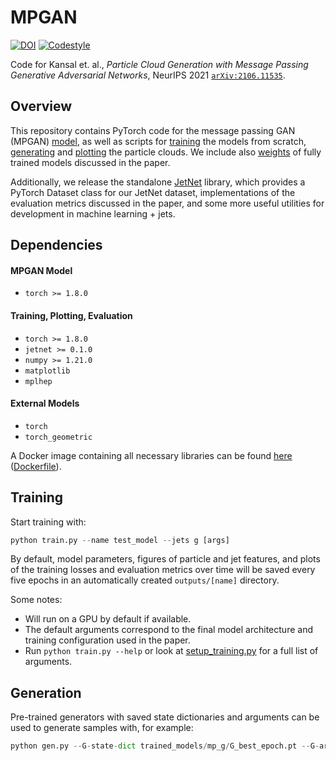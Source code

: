 # MPGAN

[![DOI](https://zenodo.org/badge/382939833.svg)](https://zenodo.org/badge/latestdoi/382939833)
[![Codestyle](https://img.shields.io/badge/code%20style-black-000000.svg)](https://github.com/psf/black)

Code for Kansal et. al., *Particle Cloud Generation with Message Passing Generative Adversarial Networks*, NeurIPS 2021 [`arXiv:2106.11535`](https://arxiv.org/abs/2106.11535).


## Overview

This repository contains PyTorch code for the message passing GAN (MPGAN) [model](mpgan/model.py), as well as scripts for [training](train.py) the models from scratch, [generating](gen.py) and [plotting](plotting.py) the particle clouds. 
We include also [weights](trained_models) of fully trained models discussed in the paper. 

Additionally, we release the standalone [JetNet](https://github.com/jet-net/JetNet) library, which provides a PyTorch Dataset class for our JetNet dataset, implementations of the evaluation metrics discussed in the paper, and some more useful utilities for development in machine learning + jets.

## Dependencies

#### MPGAN Model

 - `torch >= 1.8.0`

#### Training, Plotting, Evaluation

 - `torch >= 1.8.0`
 - `jetnet >= 0.1.0`
 - `numpy >= 1.21.0`
 - `matplotlib`
 - `mplhep`

#### External Models

 - `torch`
 - `torch_geometric`


A Docker image containing all necessary libraries can be found [here](https://gitlab-registry.nautilus.optiputer.net/raghsthebest/mnist-graph-gan:latest) ([Dockerfile](Dockerfile)).


## Training

Start training with:

```python
python train.py --name test_model --jets g [args]  
```

By default, model parameters, figures of particle and jet features, and plots of the training losses and evaluation metrics over time will be saved every five epochs in an automatically created `outputs/[name]` directory.

Some notes:
 - Will run on a GPU by default if available. 
 - The default arguments correspond to the final model architecture and training configuration used in the paper. 
 - Run `python train.py --help` or look at [setup_training.py](setup_training.py) for a full list of arguments.


## Generation

Pre-trained generators with saved state dictionaries and arguments can be used to generate samples with, for example:

```python
python gen.py --G-state-dict trained_models/mp_g/G_best_epoch.pt --G-args trained_models/mp_g/args.txt --num-samples 50,000 --output-file trained_models/mp_g/gen_jets.npy
```
